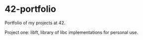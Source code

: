 # 42-portfolio

Portfolio of my projects at 42.

Project one: libft, library of libc implementations for personal use.
